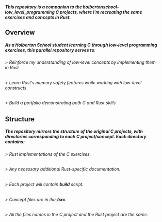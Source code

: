#### *This repository is a companion to the holbertonschool-low_level_programming C projects, where I'm recreating the same exercises and concepts in Rust.*

## Overview

##### As a Holberton School student learning C through low-level programming exercises, this parallel repository serves to:
###### > Reinforce my understanding of low-level concepts by implementing them in Rust
###### > Learn Rust's memory safety features while working with low-level constructs
###### > Build a portfolio demonstrating both C and Rust skills

## Structure

##### The repository mirrors the structure of the original C projects, with directories corresponding to each C project/concept. Each directory contains:

###### > Rust implementations of the C exercises.
###### > Any necessary additional Rust-specific documentation.
###### > Each project will contain **build** script.
###### > Concept files are in the **/src**.
###### > All the files names in the C project and the Rust project are the same.